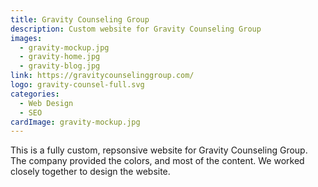 ```yaml
---
title: Gravity Counseling Group
description: Custom website for Gravity Counseling Group
images:
  - gravity-mockup.jpg
  - gravity-home.jpg
  - gravity-blog.jpg
link: https://gravitycounselinggroup.com/
logo: gravity-counsel-full.svg
categories:
  - Web Design
  - SEO
cardImage: gravity-mockup.jpg
---
```


This is a fully custom, repsonsive website for Gravity Counseling Group. The company provided the colors, and most of the content. We worked closely together to design the website.
